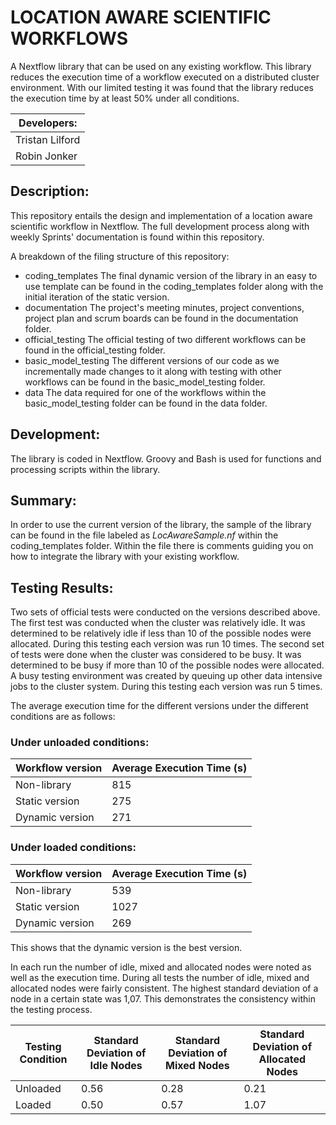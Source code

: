 # **LOCATION AWARE SCIENTIFIC WORKFLOWS**

A Nextflow library that can be used on any existing workflow. This library reduces the execution time of a workflow executed on a distributed cluster environment. With our limited testing it was found that the library reduces the execution time by at least 50% under all conditions.

| Developers: |
| ----------- |
| Tristan Lilford | 
| Robin Jonker | 

## **Description:**
This repository entails the design and implementation of a location aware scientific workflow in Nextflow. The full development process along with weekly Sprints' documentation is found within this repository.

A breakdown of the filing structure of this repository:

- coding_templates
The final dynamic version of the library in an easy to use template can be found in the coding_templates folder along with the initial iteration of the static version.
- documentation
The project's meeting minutes, project conventions, project plan and scrum boards can be found in the documentation folder.
- official_testing
The official testing of two different workflows can be found in the official_testing folder.
- basic_model_testing
The different versions of our code as we incrementally made changes to it along with testing with other workflows can be found in the basic_model_testing folder.
- data
The data required for one of the workflows within the basic_model_testing folder can be found in the data folder.

## **Development:**

The library is coded in Nextflow. Groovy and Bash is used for functions and processing scripts within the library.

## **Summary:**

In order to use the current version of the library, the sample of the library can be found in the file labeled as *LocAwareSample.nf* within the coding_templates folder. Within the file there is comments guiding you on how to integrate the library with your existing workflow.

## **Testing Results:**

Two sets of official tests were conducted on the versions described above. The first test was conducted when the cluster was relatively idle. It was determined to be relatively idle if less than 10 of the possible nodes were allocated. During this testing each version was run 10 times. The second set of tests were done when the cluster was considered to be busy. It was determined to be busy if more than 10 of the possible nodes were allocated.  A busy testing environment was created by queuing up other data intensive jobs to the cluster system. During this testing each version was run 5 times. 

The average execution time for the different versions under the different conditions are as follows:

### **Under unloaded conditions:**

| Workflow version | Average Execution Time (s) |
|--------------|-----------|
| Non-library  | 815     |
| Static version      | 275  | 
| Dynamic version      | 271  | 

### **Under loaded conditions:**

| Workflow version | Average Execution Time (s) |
|--------------|-----------|
| Non-library  | 539     |
| Static version      | 1027  | 
| Dynamic version      | 269  | 

This shows that the dynamic version is the best version.

In each run the number of idle, mixed and allocated nodes were noted as well as the execution time. During all tests the number of idle, mixed and allocated nodes were fairly consistent. The highest standard deviation of a node in a certain state was 1,07. This demonstrates the consistency within the testing process.

| Testing Condition | Standard Deviation of Idle Nodes | Standard Deviation of Mixed Nodes | Standard Deviation of Allocated Nodes |
|--------------|-----------|------------|------------|
| Unloaded  | 0.56      | 0.28        | 0.21       |
| Loaded      | 0.50  | 0.57       | 1.07        |